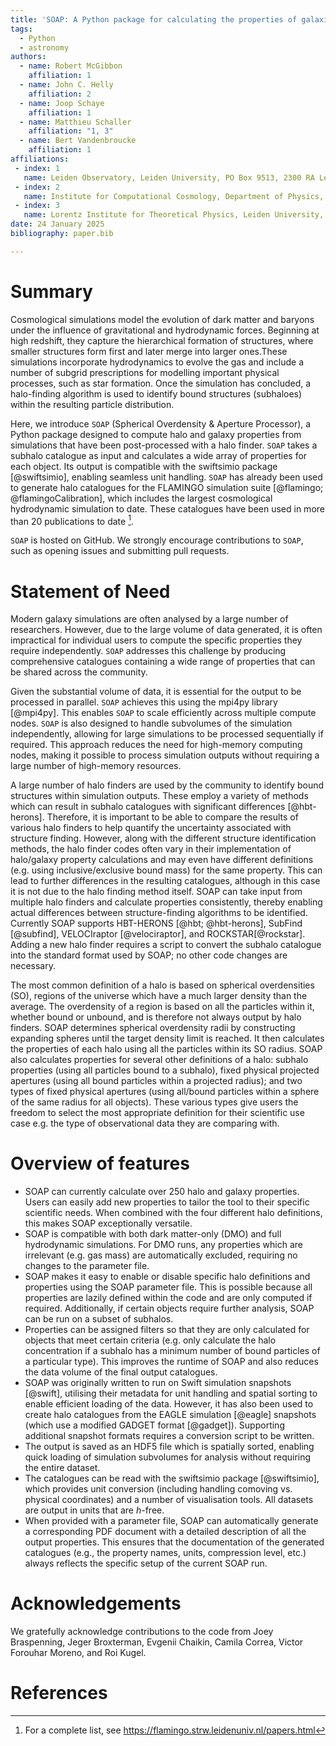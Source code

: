 ```yaml
---
title: 'SOAP: A Python package for calculating the properties of galaxies and halos formed in cosmological simulations'
tags:
  - Python
  - astronomy
authors:
  - name: Robert McGibbon
    affiliation: 1
  - name: John C. Helly
    affiliation: 2
  - name: Joop Schaye 
    affiliation: 1
  - name: Matthieu Schaller
    affiliation: "1, 3"
  - name: Bert Vandenbroucke
    affiliation: 1
affiliations:
 - index: 1
   name: Leiden Observatory, Leiden University, PO Box 9513, 2300 RA Leiden, the Netherlands
 - index: 2
   name: Institute for Computational Cosmology, Department of Physics, University of Durham, South Road, Durham, DH1 3LE, UK
 - index: 3
   name: Lorentz Institute for Theoretical Physics, Leiden University, PO box 9506, 2300 RA Leiden, the Netherlands
date: 24 January 2025
bibliography: paper.bib

---
```


# Summary

Cosmological simulations model the evolution of dark matter and baryons under 
the influence of gravitational and hydrodynamic forces. Beginning at 
high redshift, they capture the hierarchical formation of structures, where smaller 
structures form first and later merge into larger ones.These simulations incorporate
hydrodynamics to evolve the gas and include a number of subgrid prescriptions
for modelling important physical processes, such as star formation. Once the simulation has concluded, a halo-finding algorithm is used to identify bound
structures (subhaloes) within the resulting particle distribution.

Here, we introduce `SOAP` (Spherical Overdensity & Aperture Processor), a Python package designed to compute halo and galaxy properties from simulations that
have been post-processed with a halo finder. `SOAP` takes a subhalo catalogue as
input and calculates a wide array of properties for each object. Its output
is compatible with the swiftsimio package [@swiftsimio], enabling seamless unit
handling. `SOAP` has already been used to generate halo catalogues for the
FLAMINGO simulation suite [@flamingo; @flamingoCalibration], which includes the largest cosmological 
hydrodynamic simulation to date. These catalogues have been used in more than
20 publications to date [^1].

`SOAP` is hosted on GitHub. We strongly encourage
contributions to `SOAP`, such as opening issues and submitting pull requests.

# Statement of Need

Modern galaxy simulations are often analysed by a large number of researchers. However,
due to the large volume of data generated, it is often impractical for individual users
to compute the specific properties they require independently. `SOAP` addresses this challenge
by producing comprehensive catalogues containing a wide range of properties that can be
shared across the community. 

Given the substantial volume of data, it is essential 
for the output to be processed in parallel. `SOAP` achieves this using the mpi4py library
[@mpi4py]. This enables `SOAP` to scale efficiently across multiple compute nodes.
`SOAP` is also designed to handle subvolumes of the simulation independently, allowing 
for large simulations to be processed sequentially if required. This approach reduces the need
for high-memory computing nodes, making it possible to process
simulation outputs without requiring a large number of high-memory resources.

A large number of halo finders are used by the community
to identify bound structures within simulation outputs. These employ a variety of methods 
which can result in subhalo catalogues with significant differences [@hbt-herons].
Therefore, it is important to be able to compare the results of various halo finders to 
help quantify the uncertainty associated with structure finding.
However, along with the different structure identification methods, the halo finder codes often 
vary in their implementation of halo/galaxy property calculations and may even have different definitions
(e.g. using inclusive/exclusive bound mass) for the same property. This can
lead to further differences in the resulting catalogues, although in this case it is
not due to the halo finding method itself. SOAP can take input from multiple halo
finders and calculate properties consistently, thereby enabling
actual differences between structure-finding algorithms to be identified. Currently SOAP
supports HBT-HERONS [@hbt; @hbt-herons], SubFind [@subfind], VELOCIraptor [@velociraptor], and 
ROCKSTAR[@rockstar]. Adding a new halo finder requires a script to convert the subhalo catalogue
into the standard format used by SOAP; no other code changes are necessary.

The most common definition of a halo is based on spherical overdensities (SO), regions of
the universe which have a much larger density than the average. The overdensity of a
region is based on all the particles within it, whether bound or unbound, and
is therefore not always output by halo finders. SOAP determines spherical overdensity
radii by constructing expanding spheres until the target density limit is reached.
It then calculates the properties of each halo using all the particles within its SO radius.
SOAP also calculates properties for several other definitions of a halo:
subhalo properties (using all particles bound to a subhalo), 
fixed physical projected apertures (using all bound particles within a projected radius);
and two types of fixed physical apertures (using all/bound particles within a sphere of the same
radius for all objects). These various
types give users the freedom to select the most appropriate definition for
their scientific use case e.g. the type of observational data they are comparing with.

# Overview of features

- SOAP can currently calculate over 250 halo and galaxy properties.
Users can easily add new properties to tailor the tool to their specific scientific needs.
When combined with the four different halo definitions, this makes SOAP exceptionally versatile.
- SOAP is compatible with both dark matter-only (DMO) and full hydrodynamic simulations. For DMO runs, any
properties which are irrelevant (e.g. gas mass) are automatically excluded, requiring no changes
to the parameter file.
- SOAP makes it easy to enable or disable specific halo definitions and properties
using the SOAP parameter file. This is possible because all properties are lazily defined within the code
and are only computed if required.  Additionally, if certain objects require further analysis,
SOAP can be run on a subset of subhalos.
- Properties can be assigned filters so that they are only calculated for objects that
meet certain criteria (e.g. only calculate the halo concentration if a subhalo has a
minimum number of bound particles of a particular type). This improves the runtime of SOAP and also reduces 
the data volume of the final output catalogues.
- SOAP was originally written to run on Swift simulation snapshots [@swift], utilising their metadata for
unit handling and spatial sorting to enable efficient loading of the data. However, it  has also been
used to create halo catalogues from the EAGLE simulation [@eagle] snapshots (which use a modified GADGET format [@gadget]). Supporting
additional snapshot formats requires a conversion script to be written.
- The output is saved as an HDF5 file which is spatially sorted, enabling quick loading of 
simulation subvolumes for analysis without requiring the entire dataset.
- The catalogues can be read with the swiftsimio package [@swiftsimio], which provides 
unit conversion (including handling comoving vs. physical coordinates) and a number of 
visualisation tools. All datasets are output in units that are *h*-free.
- When provided with a parameter file, SOAP can automatically generate a corresponding PDF document with 
a detailed description of all the output properties. This ensures that the documentation of 
the generated catalogues (e.g., the property names, units, compression level, etc.) 
always reflects the specific setup of the current SOAP run.

# Acknowledgements

We gratefully acknowledge contributions to the code from Joey Braspenning, Jeger Broxterman,
Evgenii Chaikin, Camila Correa, Victor Forouhar Moreno, and Roi Kugel.

# References

[^1]: For a complete list, see https://flamingo.strw.leidenuniv.nl/papers.html
